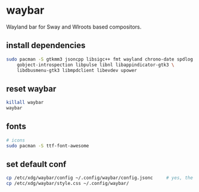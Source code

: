 # waybar

Wayland bar for Sway and Wlroots based compositors.

## install dependencies

```bash
sudo pacman -S gtkmm3 jsoncpp libsigc++ fmt wayland chrono-date spdlog gtk3 base-devel  \
    gobject-introspection libpulse libnl libappindicator-gtk3 \
    libdbusmenu-gtk3 libmpdclient libevdev upower
```

## reset waybar

```bash
killall waybar
waybar
```

## fonts

```bash
# icons
sudo pacman -S ttf-font-awesome 
```

## set default conf

```bash
cp /etc/xdg/waybar/config ~/.config/waybar/config.jsonc     # yes, the 'c' is not an error
cp /etc/xdg/waybar/style.css ~/.config/waybar/
```




